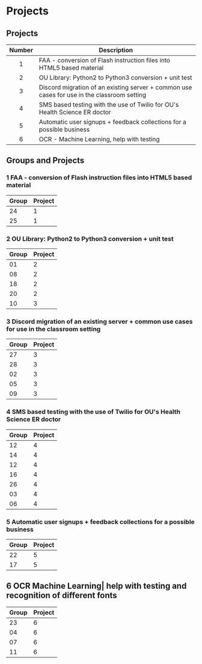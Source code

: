 # Projects
## Projects
|Number| Description|
|:---:|---|
|1|FAA - conversion of Flash instruction files into HTML5 based material|
|2|OU Library: Python2 to Python3 conversion + unit test|
|3|Discord migration of an existing server + common use cases for use in the classroom setting|
|4|SMS based testing with the use of Twilio for OU's Health Science ER doctor|
|5|Automatic user signups + feedback collections for a possible business|
|6|OCR - Machine Learning, help with testing|

## Groups and Projects
### 1 FAA - conversion of Flash instruction files into HTML5 based material
|Group|Project|
|---|---|
|24| 1|
|25| 1|


###  2 OU Library: Python2 to Python3 conversion + unit test
|Group|Project|
|---|---|
|01|  2| 
|08|  2| 
|18|  2| 
|20|  2| 
|10|  3| 

###  3 Discord migration of an existing server + common use cases for use in the classroom setting
|Group|Project|
|---|---|
|27|  3| 
|28|  3| 
|02|  3| 
|05|  3| 
|09|  3| 


###  4 SMS based testing with the use of Twilio for OU's Health Science ER doctor
|Group|Project|
|---|---|
|12|  4| 
|14|  4| 
|12|  4| 
|16|  4| 
|26|  4| 
|03|  4| 
|06|  4| 

###  5 Automatic user signups + feedback collections for a possible business
|Group|Project|
|---|---|
|22|  5| 
|17|  5| 



## 6 OCR  Machine Learning| help with testing and recognition of different fonts
|Group|Project|
|---|---|
| 23|  6| 
| 04|  6| 
| 07|  6| 
| 11|  6| 
